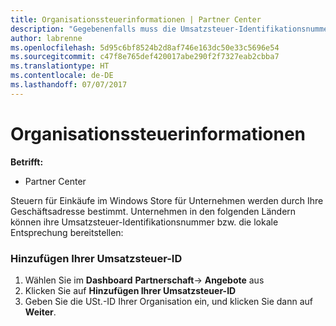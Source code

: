 ```yaml
---
title: Organisationssteuerinformationen | Partner Center
description: "Gegebenenfalls muss die Umsatzsteuer-Identifikationsnummer Ihres Unternehmens hinzugefügt werden"
author: labrenne
ms.openlocfilehash: 5d95c6bf8524b2d8af746e163dc50e33c5696e54
ms.sourcegitcommit: c47f8e765def420017abe290f2f7327eab2cbba7
ms.translationtype: HT
ms.contentlocale: de-DE
ms.lasthandoff: 07/07/2017
---
```

# <a name="organization-tax-information"></a>Organisationssteuerinformationen

**Betrifft:**

-  Partner Center

Steuern für Einkäufe im Windows Store für Unternehmen werden durch Ihre Geschäftsadresse bestimmt. Unternehmen in den folgenden Ländern können ihre Umsatzsteuer-Identifikationsnummer bzw. die lokale Entsprechung bereitstellen:

### <a name="add-your-vat-id"></a>Hinzufügen Ihrer Umsatzsteuer-ID

1.  Wählen Sie im **Dashboard** **Partnerschaft**-> **Angebote** aus
2.  Klicken Sie auf **Hinzufügen Ihrer Umsatzsteuer-ID**
3.  Geben Sie die USt.-ID Ihrer Organisation ein, und klicken Sie dann auf **Weiter**.





 



